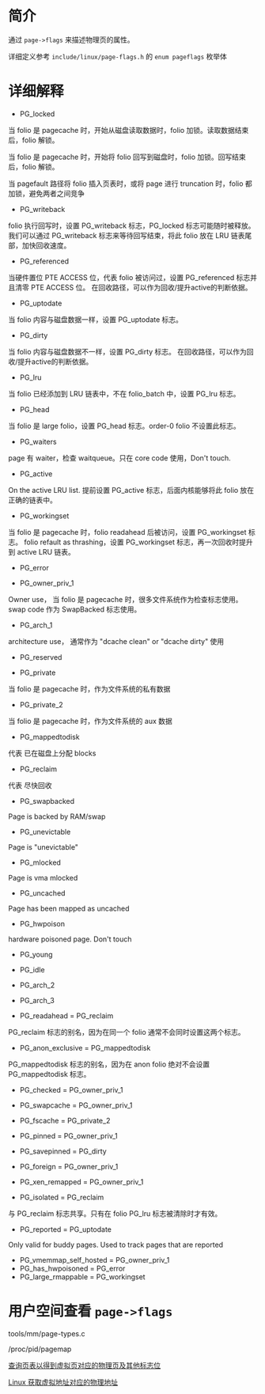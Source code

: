# 简介

通过 `page->flags` 来描述物理页的属性。

详细定义参考 `include/linux/page-flags.h` 的 `enum pageflags` 枚举体

# 详细解释

* PG_locked

当 folio 是 pagecache 时，开始从磁盘读取数据时，folio 加锁。读取数据结束后，folio 解锁。

当 folio 是 pagecache 时，开始将 folio 回写到磁盘时，folio 加锁。回写结束后，folio 解锁。

当 pagefault 路径将 folio 插入页表时，或将 page 进行 truncation 时，folio 都加锁，避免两者之间竞争

* PG_writeback

folio 执行回写时，设置 PG_writeback 标志，PG_locked 标志可能随时被释放。
我们可以通过 PG_writeback 标志来等待回写结束，将此 folio 放在 LRU 链表尾部，加快回收速度。

* PG_referenced

当硬件置位 PTE ACCESS 位，代表 folio 被访问过，设置 PG_referenced 标志并且清零 PTE ACCESS 位。
在回收路径，可以作为回收/提升active的判断依据。

* PG_uptodate

当 folio 内容与磁盘数据一样，设置 PG_uptodate 标志。

* PG_dirty

当 folio 内容与磁盘数据不一样，设置 PG_dirty 标志。
在回收路径，可以作为回收/提升active的判断依据。

* PG_lru

当 folio 已经添加到 LRU 链表中，不在 folio_batch 中，设置 PG_lru 标志。

* PG_head

当 folio 是 large folio，设置 PG_head 标志。order-0 folio 不设置此标志。

* PG_waiters

page 有 waiter，检查 waitqueue。只在 core code 使用，Don't touch.

* PG_active

On the active LRU list. 提前设置 PG_active 标志，后面内核能够将此 folio 放在正确的链表中。

* PG_workingset

当 folio 是 pagecache 时，folio readahead 后被访问，设置 PG_workingset 标志。
folio refault as thrashing，设置 PG_workingset 标志，再一次回收时提升到 active LRU 链表。

* PG_error



* PG_owner_priv_1

Owner use，
当 folio 是 pagecache 时，很多文件系统作为检查标志使用。swap code 作为 SwapBacked 标志使用。

* PG_arch_1

architecture use，
通常作为 "dcache clean" or "dcache dirty" 使用

* PG_reserved



* PG_private

当 folio 是 pagecache 时，作为文件系统的私有数据

* PG_private_2

当 folio 是 pagecache 时，作为文件系统的 aux 数据

* PG_mappedtodisk

代表 已在磁盘上分配 blocks

* PG_reclaim

代表 尽快回收

* PG_swapbacked

Page is backed by RAM/swap

* PG_unevictable

Page is "unevictable"

* PG_mlocked

Page is vma mlocked

* PG_uncached

Page has been mapped as uncached

* PG_hwpoison

hardware poisoned page. Don't touch

* PG_young
* PG_idle
* PG_arch_2
* PG_arch_3

* PG_readahead = PG_reclaim

PG_reclaim 标志的别名，因为在同一个 folio 通常不会同时设置这两个标志。

* PG_anon_exclusive = PG_mappedtodisk

PG_mappedtodisk 标志的别名，因为在 anon folio 绝对不会设置 PG_mappedtodisk 标志。

* PG_checked = PG_owner_priv_1
* PG_swapcache = PG_owner_priv_1
* PG_fscache = PG_private_2
* PG_pinned = PG_owner_priv_1
* PG_savepinned = PG_dirty
* PG_foreign = PG_owner_priv_1
* PG_xen_remapped = PG_owner_priv_1

* PG_isolated = PG_reclaim

与 PG_reclaim 标志共享。只有在 folio PG_lru 标志被清除时才有效。

* PG_reported = PG_uptodate

Only valid for buddy pages. Used to track pages that are reported

* PG_vmemmap_self_hosted = PG_owner_priv_1
* PG_has_hwpoisoned = PG_error
* PG_large_rmappable = PG_workingset

# 用户空间查看 `page->flags`

tools/mm/page-types.c

/proc/pid/pagemap

[查询页表以得到虚拟页对应的物理页及其他标志位](https://zhou-yuxin.github.io/articles/2018/%E9%A1%B5%E8%A1%A8%E6%93%8D%E4%BD%9C%EF%BC%88%E4%B8%80%EF%BC%89%E2%80%94%E2%80%94%E6%9F%A5%E8%AF%A2%E9%A1%B5%E8%A1%A8%E4%BB%A5%E5%BE%97%E5%88%B0%E8%99%9A%E6%8B%9F%E9%A1%B5%E5%AF%B9%E5%BA%94%E7%9A%84%E7%89%A9%E7%90%86%E9%A1%B5%E5%8F%8A%E5%85%B6%E4%BB%96%E6%A0%87%E5%BF%97%E4%BD%8D/index.html)

[Linux 获取虚拟地址对应的物理地址](https://zhou-yuxin.github.io/articles/2017/Linux%20%E8%8E%B7%E5%8F%96%E8%99%9A%E6%8B%9F%E5%9C%B0%E5%9D%80%E5%AF%B9%E5%BA%94%E7%9A%84%E7%89%A9%E7%90%86%E5%9C%B0%E5%9D%80/index.html)

